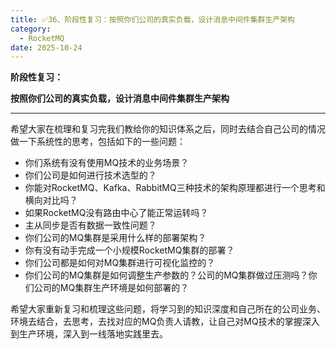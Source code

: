 ```yaml
---
title: ✅36、阶段性复习：按照你们公司的真实负载，设计消息中间件集群生产架构
category:
  - RocketMQ
date: 2025-10-24
---
```



**阶段性复习：**

**按照你们公司的真实负载，设计消息中间件集群生产架构**

---

希望大家在梳理和复习完我们教给你的知识体系之后，同时去结合自己公司的情况做一下系统性的思考，包括如下的一些问题：

- 你们系统有没有使用MQ技术的业务场景？
- 你们公司是如何进行技术选型的？
- 你能对RocketMQ、Kafka、RabbitMQ三种技术的架构原理都进行一个思考和横向对比吗？
- 如果RocketMQ没有路由中心了能正常运转吗？
- 主从同步是否有数据一致性问题？
- 你们公司的MQ集群是采用什么样的部署架构？
- 你有没有动手完成一个小规模RocketMQ集群的部署？
- 你们公司都是如何对MQ集群进行可视化监控的？
- 你们公司的MQ集群是如何调整生产参数的？公司的MQ集群做过压测吗？你们公司的MQ集群生产环境是如何部署的？

希望大家重新复习和梳理这些问题，将学习到的知识深度和自己所在的公司业务、环境去结合，去思考，去找对应的MQ负责人请教，让自己对MQ技术的掌握深入到生产环境，深入到一线落地实践里去。
